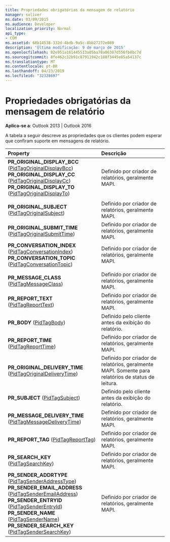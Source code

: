 ```yaml
---
title: Propriedades obrigatórias da mensagem de relatório
manager: soliver
ms.date: 03/09/2015
ms.audience: Developer
localization_priority: Normal
api_type:
- COM
ms.assetid: 68b14538-332d-4bdb-9a5c-8bb27272e089
description: 'Última modificação: 9 de março de 2015'
ms.openlocfilehash: 82e951a161445513a05ba78a06387d556fb8bc7d
ms.sourcegitcommit: 8fe462c32b91c87911942c188f3445e85a54137c
ms.translationtype: MT
ms.contentlocale: pt-BR
ms.lasthandoff: 04/23/2019
ms.locfileid: "32328697"
---
```

# <a name="required-report-message-properties"></a>Propriedades obrigatórias da mensagem de relatório

  
  
**Aplica-se a**: Outlook 2013 | Outlook 2016 
  
A tabela a seguir descreve as propriedades que os clientes podem esperar que confiram suporte em mensagens de relatório.
  
|**Property**|**Descrição**|
|:-----|:-----|
|**PR_ORIGINAL_DISPLAY_BCC** ([PidTagOriginalDisplayBcc](pidtagoriginaldisplaybcc-canonical-property.md))  <br/> **PR_ORIGINAL_DISPLAY_CC** ([PidTagOriginalDisplayCc](pidtagoriginaldisplaycc-canonical-property.md))  <br/> **PR_ORIGINAL_DISPLAY_TO** ([PidTagOriginalDisplayTo](pidtagoriginaldisplayto-canonical-property.md))  <br/> |Definido por criador de relatórios, geralmente MAPI.  <br/> |
|||
|**PR_ORIGINAL_SUBJECT** ([PidTagOriginalSubject](pidtagoriginalsubject-canonical-property.md))  <br/> |Definido por criador de relatórios, geralmente MAPI.  <br/> |
|**PR_ORIGINAL_SUBMIT_TIME** ([PidTagOriginalSubmitTime](pidtagoriginalsubmittime-canonical-property.md))  <br/> |Definido por criador de relatórios, geralmente MAPI.  <br/> |
|**PR_CONVERSATION_INDEX** ([PidTagConversationIndex](pidtagconversationindex-canonical-property.md))  <br/> **PR_CONVERSATION_TOPIC** ([PidTagConversationTopic](pidtagconversationtopic-canonical-property.md))  <br/> |Definido por criador de relatórios, geralmente MAPI.  <br/> |
|||
|**PR_MESSAGE_CLASS** ([PidTagMessageClass](pidtagmessageclass-canonical-property.md))  <br/> |Definido por criador de relatórios, geralmente MAPI.  <br/> |
|**PR_REPORT_TEXT** ([PidTagReportText](pidtagreporttext-canonical-property.md))  <br/> |Definido por criador de relatórios, geralmente MAPI.  <br/> |
|**PR_BODY** ([PidTagBody](pidtagbody-canonical-property.md))  <br/> |Definido pelo cliente antes da exibição do relatório.  <br/> |
|**PR_REPORT_TIME** ([PidTagReportTime](pidtagreporttime-canonical-property.md))  <br/> |Definido por criador de relatórios, geralmente MAPI.  <br/> |
|**PR_ORIGINAL_DELIVERY_TIME** ([PidTagOriginalDeliveryTime](pidtagoriginaldeliverytime-canonical-property.md))  <br/> |Definido por criador de relatórios, geralmente MAPI. Somente para relatórios de status de leitura.  <br/> |
|**PR_SUBJECT** ([PidTagSubject](pidtagsubject-canonical-property.md))  <br/> |Definido pelo cliente antes da exibição do relatório.  <br/> |
|**PR_MESSAGE_DELIVERY_TIME** ([PidTagMessageDeliveryTime](pidtagmessagedeliverytime-canonical-property.md))  <br/> |Definido por criador de relatórios, geralmente MAPI.  <br/> |
|**PR_REPORT_TAG** ([PidTagReportTag](pidtagreporttag-canonical-property.md))  <br/> |Definido por criador de relatórios, geralmente MAPI.  <br/> |
|**PR_SEARCH_KEY** ([PidTagSearchKey](pidtagsearchkey-canonical-property.md))  <br/> |Definido por criador de relatórios, geralmente MAPI.  <br/> |
|**PR_SENDER_ADDRTYPE** ([PidTagSenderAddressType](pidtagsenderaddresstype-canonical-property.md))  <br/> **PR_SENDER_EMAIL_ADDRESS** ([PidTagSenderEmailAddress](pidtagsenderemailaddress-canonical-property.md))  <br/> **PR_SENDER_ENTRYID** ([PidTagSenderEntryId](pidtagsenderentryid-canonical-property.md))  <br/> **PR_SENDER_NAME** ([PidTagSenderName](pidtagsendername-canonical-property.md))  <br/> **PR_SENDER_SEARCH_KEY** ([PidTagSenderSearchKey](pidtagsendersearchkey-canonical-property.md))  <br/> |Definido por criador de relatórios, geralmente MAPI.  <br/> |
   

